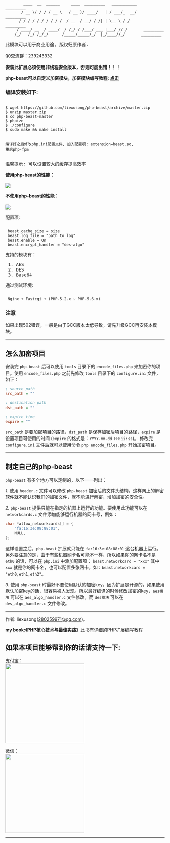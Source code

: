 ```
        ____  __  ______     ____  _________   ___________      _________
       / __ \/ / / / __ \   / __ )/ ____/   | / ___/_  __/     _________
      / /_/ / /_/ / /_/ /  / __  / __/ / /| | \__ \ / /       _________
     / ____/ __  / ____/  / /_/ / /___/ ___ |___/ // /       _________
    /_/   /_/ /_/_/      /_____/_____/_/  |_/____//_/       _________
```

<pre>
此模块可以用于商业用途, 版权归原作者.<br/>
QQ交流群：239243332<br/>
<b>安装此扩展必须使用非线程安全版本，否则可能出错！！！</b>
</pre>

<b>php-beast可以自定义加密模块，加密模块编写教程: <a href="https://github.com/liexusong/php-beast/wiki/%E5%8A%A0%E5%AF%86%E6%A8%A1%E5%9D%97%E7%BC%96%E5%86%99%E6%95%99%E7%A8%8B">点击</a></b>

<h3>编译安装如下:</h3>
<pre><code>
$ wget https://github.com/liexusong/php-beast/archive/master.zip
$ unzip master.zip
$ cd php-beast-master
$ phpize
$ ./configure
$ sudo make && make install

编译好之后修改php.ini配置文件, 加入配置项: extension=beast.so, 重启php-fpm
</code></pre>

<pre>温馨提示: 可以设置较大的缓存提高效率</pre>

<p><b>使用php-beast的性能：</b><br/><br/>
<img src="http://git.oschina.net/liexusong/php-beast/raw/master/images/beast1.png?dir=0&filepath=images/beast1.png&oid=645b87003dada2eac4f1a9fcfd353aa0423f5711&sha=7ec2a0ddc7780b2bab538d9f49d8b262f1bc37b7" /></p>

<p><b>不使用php-beast的性能：</b><br/><br/>
<img src="http://git.oschina.net/liexusong/php-beast/raw/master/images/beast2.png?dir=0&filepath=images/beast2.png&oid=3f07cff6dca34b22d8933ab0ea1740a0e4f37e34&sha=7ec2a0ddc7780b2bab538d9f49d8b262f1bc37b7" /></p>

配置项:
<pre><code>
 beast.cache_size = size
 beast.log_file = "path_to_log"
 beast.enable = On
 beast.encrypt_handler = "des-algo"
</code></pre>

支持的模块有：
<pre>
 1. AES
 2. DES
 3. Base64
</pre>

通过测试环境:
<pre><code>
 Nginx + Fastcgi + (PHP-5.2.x ~ PHP-5.6.x)
</code></pre>

<h3>注意</h3>
如果出现502错误，一般是由于GCC版本太低导致，请先升级GCC再安装本模块。

------------------------------

## 怎么加密项目
安装完 `php-beast` 后可以使用 `tools` 目录下的 `encode_files.php` 来加密你的项目。使用 `encode_files.php` 之前先修改 `tools` 目录下的 `configure.ini` 文件，如下：
```ini
; source path
src_path = ""

; destination path
dst_path = ""

; expire time
expire = ""
```
`src_path` 是要加密项目的路径，`dst_path` 是保存加密后项目的路径，`expire` 是设置项目可使用的时间 (`expire` 的格式是：`YYYY-mm-dd HH:ii:ss`)。
修改完 `configure.ini` 文件后就可以使用命令 `php encode_files.php` 开始加密项目。

------------------------------

## 制定自己的php-beast

`php-beast` 有多个地方可以定制的，以下一一列出：

*1.* 使用 `header.c` 文件可以修改 `php-beast` 加密后的文件头结构，这样网上的解密软件就不能认识我们的加密文件，就不能进行解密，增加加密的安全性。

*2.* `php-beast` 提供只能在指定的机器上运行的功能。要使用此功能可以在 `networkcards.c` 文件添加能够运行机器的网卡号，例如：
```c
char *allow_networkcards[] = {
	"fa:16:3e:08:88:01",
    NULL,
};
```
这样设置之后，`php-beast` 扩展就只能在 `fa:16:3e:08:88:01` 这台机器上运行。另外要注意的是，由于有些机器网卡名可能不一样，所以如果你的网卡名不是 `eth0` 的话，可以在 `php.ini` 中添加配置项： `beast.networkcard = "xxx"` 其中 `xxx` 就是你的网卡名，也可以配置多张网卡，如：`beast.networkcard = "eth0,eth1,eth2"`。

*3.* 使用 `php-beast` 时最好不要使用默认的加密key，因为扩展是开源的，如果使用默认加密key的话，很容易被人发现。所以最好编译的时候修改加密的key，`aes模块` 可以在 `aes_algo_handler.c` 文件修改，而 `des模块` 可以在 `des_algo_handler.c` 文件修改。

------------------------------

作者: liexusong(280259971@qq.com)。

<b>my book:《<a href="http://book.jd.com/11123177.html">PHP核心技术与最佳实践</a>》</b>此书有详细的PHP扩展编写教程<br/>
## 如果本项目能够帮到你的话请支持一下:
<p>
支付宝：<br />
<img width="250" src="https://tfsimg.alipay.com/images/mobilecodec/T16NxhXe8lXXXXXXXX" /></p>
<p>
微信：<br />
<img width="250" src="http://git.oschina.net/liexusong/php-beast/raw/master/images/pay.jpg?dir=0&filepath=images%2Fpay.jpg&oid=324fa98d10ed5db5a1ac5e765ce12db5d65cebd5&sha=20e9e714be2695829883a4055815a94d753545ec" />
</p>

------------------------------
